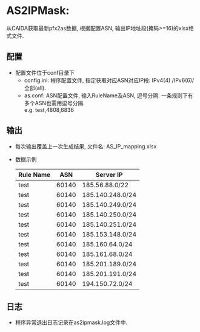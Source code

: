 # AS2IPMask:

从CAIDA获取最新pfx2as数据, 根据配置ASN, 输出IP地址段(掩码>=16)的xlsx格式文件.

## 配置

*	配置文件位于conf目录下
	*	config.ini: 程序配置文件, 指定获取对应ASN对应IP段: IPv4(4) /IPv6(6)/ 全部(all).
	*	as.conf: ASN配置文件, 输入RuleName及ASN, 逗号分隔. 一条规则下有多个ASN也需用逗号分隔.  
		e.g. test,4808,6836

## 输出

*	每次输出覆盖上一次生成结果, 文件名: AS_IP_mapping.xlsx
*	数据示例  


	| Rule Name | ASN   | Server IP        |
	| --------- | ----- | ---------------- |
	| test      | 60140 | 185.56.88.0/22   |
	| test      | 60140 | 185.140.248.0/24 |
	| test      | 60140 | 185.140.249.0/24 |
	| test      | 60140 | 185.140.250.0/24 |
	| test      | 60140 | 185.140.251.0/24 |
	| test      | 60140 | 185.153.148.0/24 |
	| test      | 60140 | 185.160.64.0/24  |
	| test      | 60140 | 185.161.68.0/24  |
	| test      | 60140 | 185.201.189.0/24 |
	| test      | 60140 | 185.201.191.0/24 |
	| test      | 60140 | 194.150.72.0/24  |

## 日志

*	程序异常退出日志记录在as2ipmask.log文件中.